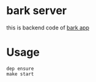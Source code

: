 # bark server

this is backend code of [bark app](https://github.com/Finb/Bark)

# Usage

```
dep ensure
make start
```
